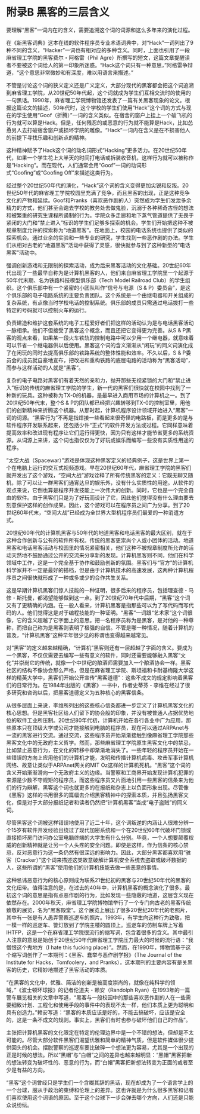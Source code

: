 # 附录B 黑客的三层含义

要理解“黑客”一词内在的含义，需要追溯这个词的词源和这么多年来的演化过程。

在《新黑客词典》这本在线的软件程序员专业术语词典中，对“Hack”一词列出了9种不同的含义，“Hacker”一词也有相对应的多种含义。同时，上面也引用了一段麻省理工学院的黑客费尔・阿格雷（Phil Agre）所撰写的短文，这篇文章提醒读者不要被这个词给人的第一印象所迷惑。“Hack这个词只有一种意思，”阿格雷争辩道，“这个意思非常微妙和有深度，难以用语言来描述。”

不管是讨论这个词的狭义定义还是广义定义，大部分现代的黑客都会把这个词追溯到麻省理工学院，从20世纪50年代起，这个词就成为学生们互相交流时的使用的一句黑话。1990年，麻省理工学院博物馆还发表了一篇有关黑客现象的论文。根据这篇论文的描述，50年代时，这个学校的学生们使用“Hack”这个词的方式与现在的学生使用“Goof（折腾）”一词的含义类似。在宿舍的窗户上挂上一个破飞机的行为就可以算是Hack。但是，任何残忍的或恶意的行为就不能算是Hack，比如怂恿另人去打破宿舍窗户或损坏学院的雕像。“Hack”一词内在含义是在不损害他人的前提下寻找乐趣和创新点的精神。

这种精神赋予了Hack这个词的动名词形式“Hacking”更多活力。在20世纪50年代，如果一个学生花上大半天的时间打电话或拆装收音机，这样行为就可以被称作是“Hacking”。而在现代，人们通常会用“Goof”一词的动词形式“Goofing”或“Goofing Off”来描述这类行为。

经过整个20世纪50年代的演化，“Hack”这个词的含义变得更加尖锐和反叛。20世纪50年代的麻省理工学院校园里充满了竞争，而且黑客的出现，正是这种竞争文化的产物和延续。Goof和Pranks（喜欢恶作剧的人）突然成为学生们发泄多余精力的方式，他们甚至会跑去学校的教务处去做鬼脸，沉溺于各种稀奇古怪的想法和被繁重的研究生课程所遏制的行为。学院众多走廊和地下蒸气管道提供了无畏于紧闭的大门和“禁止进入”标识的学生们足够多探索的机会。学生们开始把这种不被规章制度允许的探索称为“地道黑客”。在地面上，校园的电话系统也提供了类似的探索机会。通过业余的实验和一些专业的研究，学生找到一些恶作剧的办法。学生们从相对古老的“地道黑客”活动中获得了灵感，很快就参与到了这种新型的“电话黑客”活动中。

强调创新游戏和无限制的探索活动，成为后来黑客活动的文化基础。20世纪60年代出现了一些最早自称为是计算机黑客的人，他们来自麻省理工学院里一个起源于50年代末期、名为铁路科技模型俱乐部（Tech Model Railroad Club）的学生组织。这个俱乐部中有一个紧密的小团队叫作“信号与电源（S & P）委员会”，是这个俱乐部的电子电路系统的主要负责团队。这个系统是一个由继电器和开关组成的复杂系统，有点像当时学校电话的控制系统。俱乐部的成员只需通过电话拨打一些特定的号码就可以控制火车的运行。

负责建造和维护这套系统的电子工程爱好者们把这样的活动认为是与电话黑客活动一脉相承。他们不但接受了黑客这个概念，而且还把它变得更为完善。从S & P黑客的观点来看，如果某一段火车铁轨的控制电路中可以少用一个继电器，就意味着可以节省一个继电器供以后使用。黑客这个词的含义渐渐从“闲玩”的同义词演化成了在闲玩的同时去提高俱乐部的铁路系统的整体性能和效率。不久以后，S & P委员会的成员就自豪地宣布，把改进和重构铁路的底层电路的活动称为“黑客活动”，而参与这样活动的人就是“黑客”。

复杂的电子电路对黑客们有着天然的亲和力，抛开那些无视紧锁的大门和“禁止进入”标识的传统的麻省理工学院的学生，新一代的黑客们很快就在校园中找到了一种新的玩具。这种被称为TX-0的机器，是最早进入商用市场的计算机之一。到了20世纪50年代末，整个S & P的团队都已经把兴趣转移到TX-0的控制室里，用他们的创新精神来折腾这个机器。从那时起，计算机程序设计领域开始进入“黑客”一词的词源。“黑客行为”不再是指焊接一些看起来很奇怪的电路板，而是更多的是与软件程序开发联系起来，还包括少许“正式”的软件开发方法或过程。它同样意味着提高效率和改进现有程序让它们运行得更快，因为只有这样才能节省更多的系统资源。从词源上来讲，这个词也指仅仅为了好玩或娱乐而编写一些没有实质性用途的程序。

“太空大战（Spacewar）”游戏是体现这种黑客定义的经典例子，这是世界上第一个在电脑上运行的交互式视频游戏。早在20世纪60年代，麻省理工学院的黑客们就开发出了这个游戏，“空间大战”游戏诠释了所有传统黑客的定义：它既无聊又随机，除了可以让一群黑客们通宵达旦的娱乐外，没有什么实质性的用途。从软件的观点来说，它倒也算是程序开发技能上一次伟大的创新。同时，它也是一个完全自由的软件。由于黑客们只是为了好玩而设计了它，因此他们觉得没有什么理由要去刻意保护这样的创作成果。因此，这个游戏可以在程序员之间广为分享。到了20世纪60年代末，“空间大战”已经成为全世界大型机程序员们最爱的一种消遣方式。

20世纪60年代的计算机黑客与50年代的地道黑客和电话黑客的最大区别，就在于这种合作创新与公有的软件所有权。传统的黑客更崇尚个人或小团体的活动。地道黑客和电话黑客活动与校园里的情况紧密相关，他们这种不被规章制度所允许的活动天然地不鼓励通过公开的交流来分享新的发现。计算机黑客则不同，他们在科学领域中工作，这是一个完全基于协作和鼓励创新的氛围。黑客们与“官方”的计算机科学家并不一定是最好的搭档，但是由于计算机技术的高速发展，这两种计算机程序员之间很快就形成了一种或多或少的合作共生关系。

这是早期计算机黑客们惊人技能的一种证明，很多后来的程序员，包括理查德・马修・斯托曼，都渴望能够做到这一点。到了20世纪70年代中后期，“黑客”这个词又有了更精确的内涵。在一般人看来，计算机黑客是指那些可以为了写代码而写代码的人。他们觉得这是对于编程技能的一种证明。“黑客”一词跟“艺术家”这个词很像，它的含义超越了它字面上的意思。把一名程序员称为是黑客，是对他的一种尊称，而把自己称为是黑客则表明了极强的自信。不管是哪一种情况，随着计算机的普及，“计算机黑客”这种早年很少见的称谓也变得越来越常见。

对“黑客”的定义越来越精确，“计算机”黑客则还有一层超越了字面的含义。要成为一个黑客，不仅仅需要去编写一些有意义的软件，同时还需要能够融入黑客“文化”并崇尚它的传统，就像一个中世纪的酿酒师需要加入一个酿酒协会一样。黑客社区的结构不像协会那么严格，但是在麻省理工学院、斯坦福和卡耐基梅隆大学这样的精英大学中，黑客们开始公开宣传“黑客道德”：这些不成文的规定影响着黑客们的日常行为。在1984年出版的《黑客》一书中，作者史蒂芬・李维在经过了很多研究和咨询以后，把黑客道德定义为五种核心的黑客信条。

从很多层面上来说，李维所列出的这些核心信条都进一步定义了计算机黑客文化的核心思想。但是黑客社区给人们留下的协会般的印象，并没有被普通人占据优势地位的软件工业所压制。20世纪80年代初，计算机开始在各行各业中广为应用，那些原本只在顶级大学或公司才能接触到电脑的程序员，现在可以通过ARPAnet与一流的黑客进行交流。通过交流，这些程序员开始渐渐接触到像麻省理工学院那些黑客文化中的无政府主义哲学。然而，那些麻省理工学院原生黑客文化中的禁忌，比如禁止恶意行为，在文化的转移中却渐渐地消失了。一些年轻的程序员开始在一些错误的方向上应用他们的计算机才能，发明和传播计算机病毒、攻击军事计算机网络、故意让类似于ARPAnet网关的MIT Oz这样的计算机死机。“黑客”这个词的含义开始渐渐滑向一个无政府主义的边缘。当警察和工商界开始发现计算机犯罪的来源是少数不守规矩的程序员，而这些程序员又片面地引用一些黑客的信条来为他们的行为辩解，黑客这个词也就更多的在报纸和杂志上以负面形象出现。尽管像《黑客》这样的书用很多的篇幅去介绍黑客精神中的探索本质，并且弘扬黑客文化，但是对于大部分报纸记者和读者仍然把“计算机黑客”当成“电子盗贼”的同义词。

尽管黑客这个词被这样错误地使用了近二十年，这个词叛逆的内涵让人很难分辨一个15岁有软件开发经验且绕过了现代加密系统和一个在20世纪60年代破坏门锁或直接损坏房门访问办公室电脑终端的大学生有什么分别。毕竟，一个人想要颠覆权威的创新精神就是让另一个人头疼的安全问题。即使是这样，作为信条的核心禁忌，反对恶意行为这一条仍然有很深远的影响力。因此，大部分黑客都喜欢用“骇客（Cracker）”这个词来描述这类故意破解计算机安全系统去盗取或破坏数据的人，这些所谓的“黑客”使用他们的计算机技能去做一些恶意的事情。

这种忌讳恶意行为的核心原则成为联系21世纪初的黑客与20世纪50年代的黑客的文化纽带。值得注意的是，在过去的40年中，计算机黑客的概念演化了很多。最初这个词的意思是指有点恶作剧的行为，比如发现一些隐蔽的地道，这层含义现在依然存在。2000年秋天，麻省理工学院博物馆举行了一个专门向古老的黑客传统致敬的展览，名为“黑客殿堂”。这个展览上展出了很多20世纪20年代的老照片，其中有一张是有人愚弄警察巡逻车的照片。1993年，有学生向这种行为致敬，把一模一样的巡逻车、警灯放到了学院主楼的圆顶上。巡逻车的仿制车牌上写着IHTFP，这是一个在麻省理工学院很流行的缩写词，包含着很多的含义。其中最引人注意的意思是始创于20世纪50年代麻省理工学院压力最大的时候的流行语：“我憎恨这个鬼地方（I hate this fucking place）”。然而，在1990年，博物馆基于这个缩写词创作了一本期刊：《黑客、蠢举与恶作剧学报》（The Journal of the Institute for Hacks，Tomfoolery，and Pranks），这本期刊的主要内容有是关黑客的历史，它精妙地描述了黑客活动的本质。

“在黑客的文化中，优雅、简洁的创新是被高度崇尚的，就像在纯科学的领域，”《波士顿环球报》的记者伦道夫・赖安（Randolph Ryan）在1993年的一篇警车展览相关的文章中写道，“黑客与一般校园中的那些喜欢恶作剧的人在一些需要细致计划、工程化和使用手段的事件中的表现不太一样，他们本质上更为聪明和具有创造力。”赖安写道：“黑客的本质应该是好的，不能去搞破坏，应该是安全的，这是一条不成文的规则。事实上，黑客们有时也参与破坏他们自己的作品”。

主张把计算机黑客的文化限定在特定的伦理边界中是一个不错的想法，但却是不太可能的。尽管大部分软件黑客们渴望优雅和简单的精神气质，但是软件媒体很少提供回头的机会。摆脱警察的巡逻车要比破碎一个想法更为容易，尤其是一个出现的正是时候的想法。所以“黑帽”与“白帽”之间的差异也越来越明显：“黑帽”黑客把新的想法转变为破坏性的、恶意的行为，而“白帽”黑客把新想法转变为正面的或者至少是有益的方向。

“黑客”这个词曾经只是学生们一个含糊其辞的黑话，现在却成为了一个语言学上的一个台球，服从于政治的束缚和伦理上的差异。这也许就是为什么很多黑客和记者们喜欢使用这个词语的原因。至于这个台球下一步会弹去哪个方向，人们还是只能众说纷纭。
